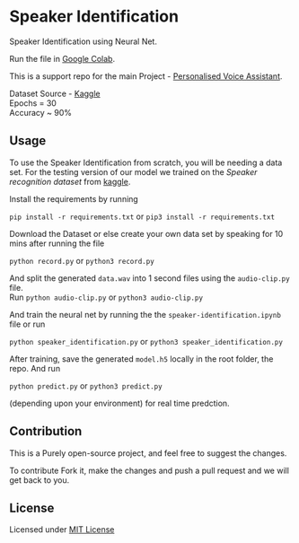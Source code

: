 # Speaker Identification

Speaker Identification using Neural Net.<br>

Run the file in [Google Colab](https://colab.research.google.com/drive/12lmdoBpwZkkrtI6jak9utgAYlpBEiEVM?usp=sharing).<br>

This is a support repo for the main Project - [Personalised Voice Assistant](https://github.com/SkyDocs/personalised-voice-assistant).

Dataset Source - [Kaggle](https://www.kaggle.com/kongaevans/speaker-recognition-dataset)<br>
Epochs = 30<br>
Accuracy ~ 90%<br>


## Usage

To use the Speaker Identification from scratch, you will be needing a data set. For the testing version of our model we trained on the *Speaker recognition dataset* from [kaggle](https://www.kaggle.com/kongaevans/speaker-recognition-dataset). <br>

Install the requirements by running 

`pip install -r requirements.txt` or `pip3 install -r requirements.txt`

Download the Dataset or else create your own data set by speaking for 10 mins after running the file

`python record.py` or `python3 record.py`

And split the generated `data.wav` into 1 second files using the `audio-clip.py` file.<br>
Run 
`python audio-clip.py` or `python3 audio-clip.py`

And train the neural net by running the the `speaker-identification.ipynb` file or run

`python speaker_identification.py` or `python3 speaker_identification.py`

After training, save the generated `model.h5` locally in the root folder, the repo. And run

`python predict.py` or `python3 predict.py` 

(depending upon your environment) for real time predction.


## Contribution

This is a Purely open-source project, and feel free to suggest the changes.<br>

To contribute Fork it, make the changes and push a pull request and we will get back to you.


## License

Licensed under [MIT License](https://github.com/SkyDocs/personalised-voice-assistant/blob/master/LICENSE)